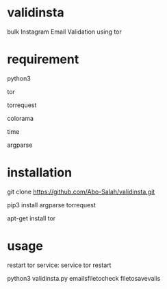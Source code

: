 # validinsta
bulk Instagram Email Validation using tor

# requirement

python3

tor

torrequest

colorama

time

argparse


# installation
git clone https://github.com/Abo-Salah/validinsta.git

pip3 install argparse torrequest

apt-get install tor


# usage 
restart tor service: service tor restart

python3 validinsta.py emailsfiletocheck filetosavevalis
